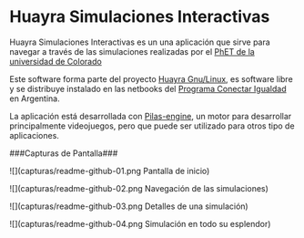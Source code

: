 Huayra Simulaciones Interactivas
================================

Huayra Simulaciones Interactivas es un una aplicación que sirve para navegar a través de las simulaciones realizadas 
por el [PhET de la universidad de Colorado](http://phet.colorado.edu/)

Este software forma parte del proyecto [Huayra Gnu/Linux](http://huayra.conectarigualdad.gob.ar/), es software libre y
se distribuye instalado en las netbooks del [Programa Conectar Igualdad](http://conectarigualdad.gob.ar/) en Argentina.

La aplicación está desarrollada con [Pilas-engine](http://pilas-engine.com.ar/), un motor para desarrollar principalmente
videojuegos, pero que puede ser utilizado para otros tipo de aplicaciones.

###Capturas de Pantalla###

![](capturas/readme-github-01.png Pantalla de inicio)

![](capturas/readme-github-02.png Navegación de las simulaciones)

![](capturas/readme-github-03.png Detalles de una simulación)

![](capturas/readme-github-04.png Simulación en todo su esplendor)

